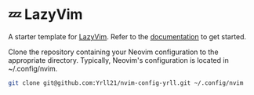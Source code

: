 # 💤 LazyVim

A starter template for [LazyVim](https://github.com/LazyVim/LazyVim).
Refer to the [documentation](https://lazyvim.github.io/installation) to get started.

Clone the repository containing your Neovim configuration to the appropriate directory. Typically, Neovim's configuration is located in ~/.config/nvim.

```sh
git clone git@github.com:Yrll21/nvim-config-yrll.git ~/.config/nvim
```
